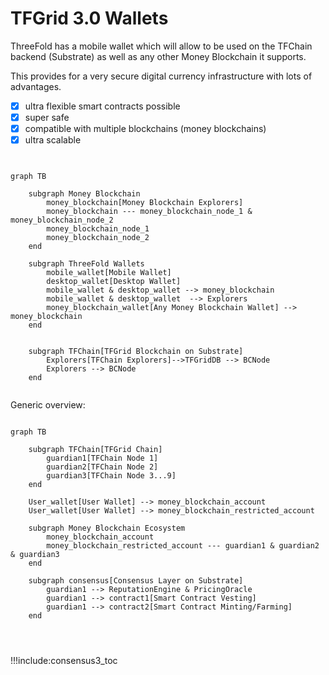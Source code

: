 
# TFGrid 3.0 Wallets

ThreeFold has a mobile wallet which will allow to be used on the TFChain backend (Substrate) as well as any other Money Blockchain it supports.

This provides for a very secure digital currency infrastructure with lots of advantages.

- [X] ultra flexible smart contracts possible 
- [X] super safe
- [X] compatible with multiple blockchains (money blockchains)
- [X] ultra scalable

```mermaid


graph TB

    subgraph Money Blockchain
        money_blockchain[Money Blockchain Explorers]
        money_blockchain --- money_blockchain_node_1 & money_blockchain_node_2
        money_blockchain_node_1
        money_blockchain_node_2
    end

    subgraph ThreeFold Wallets
        mobile_wallet[Mobile Wallet]
        desktop_wallet[Desktop Wallet]
        mobile_wallet & desktop_wallet --> money_blockchain
        mobile_wallet & desktop_wallet  --> Explorers
        money_blockchain_wallet[Any Money Blockchain Wallet] --> money_blockchain
    end


    subgraph TFChain[TFGrid Blockchain on Substrate]
        Explorers[TFChain Explorers]-->TFGridDB --> BCNode
        Explorers --> BCNode
    end


```

Generic overview:

```mermaid

graph TB

    subgraph TFChain[TFGrid Chain]
        guardian1[TFChain Node 1]
        guardian2[TFChain Node 2]
        guardian3[TFChain Node 3...9]
    end

    User_wallet[User Wallet] --> money_blockchain_account
    User_wallet[User Wallet] --> money_blockchain_restricted_account

    subgraph Money Blockchain Ecosystem
        money_blockchain_account
        money_blockchain_restricted_account --- guardian1 & guardian2  & guardian3
    end

    subgraph consensus[Consensus Layer on Substrate]
        guardian1 --> ReputationEngine & PricingOracle
        guardian1 --> contract1[Smart Contract Vesting]
        guardian1 --> contract2[Smart Contract Minting/Farming]        
    end




```

!!!include:consensus3_toc